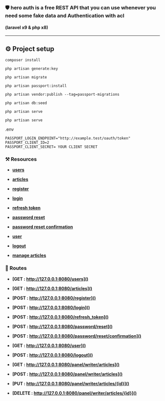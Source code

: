 ### 🛡️ hero auth is a free  REST API that you can use whenever you need some fake data and Authentication with acl
 #### (laravel x9 & php x8)

***

## ⚙️  Project setup


```
composer install
```

```
php artisan generate:key
```

```
php artisan migrate
```

```
php artisan passport:install
```

```
php artisan vendor:publish --tag=passport-migrations
```

```
php artisan db:seed
```

```
php artisan serve
```

```
php artisan serve
```

.env

```
PASSPORT_LOGIN_ENDPOINT="http://example.test/oauth/token"
PASSPORT_CLIENT_ID=2
PASSPORT_CLIENT_SECRET= YOUR CLIENT SECRET
```




### ⚒️ Resources

- **[users]()**

- **[articles]()**

- **[register]()**

- **[login]()**

- **[refresh token]()**

- **[password reset]()**

- **[password reset confirmation]()**

- **[user]()**

- **[logout]()**

- **[manage articles]()**


### 📌 Routes

- **[GET : http://127.0.0.1:8080/users]()**

- **[GET : http://127.0.0.1:8080/articles]()**

- **[POST : http://127.0.0.1:8080/register]()**

- **[POST : http://127.0.0.1:8080/login]()**

- **[POST : http://127.0.0.1:8080/refresh_token]()**

- **[POST : http://127.0.0.1:8080/password/reset]()**

- **[POST : http://127.0.0.1:8080/password/reset/confirmation]()**

- **[GET : http://127.0.0.1:8080/user]()**

- **[POST : http://127.0.0.1:8080/logout]()**

- **[GET : http://127.0.0.1:8080/panel/writer/articles]()**
- **[POST : http://127.0.0.1:8080/panel/writer/articles]()**
- **[PUT : http://127.0.0.1:8080/panel/writer/articles/{id}]()**
- **[DELETE : http://127.0.0.1:8080/panel/writer/articles/{id}]()**



